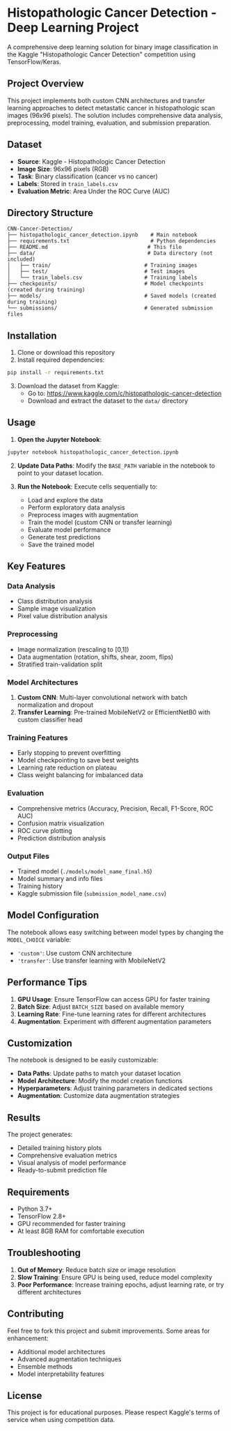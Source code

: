 # Histopathologic Cancer Detection - Deep Learning Project

A comprehensive deep learning solution for binary image classification in the Kaggle "Histopathologic Cancer Detection" competition using TensorFlow/Keras.

## Project Overview

This project implements both custom CNN architectures and transfer learning approaches to detect metastatic cancer in histopathologic scan images (96x96 pixels). The solution includes comprehensive data analysis, preprocessing, model training, evaluation, and submission preparation.

## Dataset

- **Source**: Kaggle - Histopathologic Cancer Detection
- **Image Size**: 96x96 pixels (RGB)
- **Task**: Binary classification (cancer vs no cancer)
- **Labels**: Stored in `train_labels.csv`
- **Evaluation Metric**: Area Under the ROC Curve (AUC)

## Directory Structure

```
CNN-Cancer-Detection/
├── histopathologic_cancer_detection.ipynb    # Main notebook
├── requirements.txt                          # Python dependencies
├── README.md                                # This file
├── data/                                    # Data directory (not included)
│   ├── train/                              # Training images
│   ├── test/                               # Test images
│   └── train_labels.csv                    # Training labels
├── checkpoints/                            # Model checkpoints (created during training)
├── models/                                 # Saved models (created during training)
└── submissions/                            # Generated submission files
```

## Installation

1. Clone or download this repository
2. Install required dependencies:
```bash
pip install -r requirements.txt
```

3. Download the dataset from Kaggle:
   - Go to: https://www.kaggle.com/c/histopathologic-cancer-detection
   - Download and extract the dataset to the `data/` directory

## Usage

1. **Open the Jupyter Notebook**:
```bash
jupyter notebook histopathologic_cancer_detection.ipynb
```

2. **Update Data Paths**: Modify the `BASE_PATH` variable in the notebook to point to your dataset location.

3. **Run the Notebook**: Execute cells sequentially to:
   - Load and explore the data
   - Perform exploratory data analysis
   - Preprocess images with augmentation
   - Train the model (custom CNN or transfer learning)
   - Evaluate model performance
   - Generate test predictions
   - Save the trained model

## Key Features

### Data Analysis
- Class distribution analysis
- Sample image visualization
- Pixel value distribution analysis

### Preprocessing
- Image normalization (rescaling to [0,1])
- Data augmentation (rotation, shifts, shear, zoom, flips)
- Stratified train-validation split

### Model Architectures
1. **Custom CNN**: Multi-layer convolutional network with batch normalization and dropout
2. **Transfer Learning**: Pre-trained MobileNetV2 or EfficientNetB0 with custom classifier head

### Training Features
- Early stopping to prevent overfitting
- Model checkpointing to save best weights
- Learning rate reduction on plateau
- Class weight balancing for imbalanced data

### Evaluation
- Comprehensive metrics (Accuracy, Precision, Recall, F1-Score, ROC AUC)
- Confusion matrix visualization
- ROC curve plotting
- Prediction distribution analysis

### Output Files
- Trained model (`./models/model_name_final.h5`)
- Model summary and info files
- Training history
- Kaggle submission file (`submission_model_name.csv`)

## Model Configuration

The notebook allows easy switching between model types by changing the `MODEL_CHOICE` variable:
- `'custom'`: Use custom CNN architecture
- `'transfer'`: Use transfer learning with MobileNetV2

## Performance Tips

1. **GPU Usage**: Ensure TensorFlow can access GPU for faster training
2. **Batch Size**: Adjust `BATCH_SIZE` based on available memory
3. **Learning Rate**: Fine-tune learning rates for different architectures
4. **Augmentation**: Experiment with different augmentation parameters

## Customization

The notebook is designed to be easily customizable:
- **Data Paths**: Update paths to match your dataset location
- **Model Architecture**: Modify the model creation functions
- **Hyperparameters**: Adjust training parameters in dedicated sections
- **Augmentation**: Customize data augmentation strategies

## Results

The project generates:
- Detailed training history plots
- Comprehensive evaluation metrics
- Visual analysis of model performance
- Ready-to-submit prediction file

## Requirements

- Python 3.7+
- TensorFlow 2.8+
- GPU recommended for faster training
- At least 8GB RAM for comfortable execution

## Troubleshooting

1. **Out of Memory**: Reduce batch size or image resolution
2. **Slow Training**: Ensure GPU is being used, reduce model complexity
3. **Poor Performance**: Increase training epochs, adjust learning rate, or try different architectures

## Contributing

Feel free to fork this project and submit improvements. Some areas for enhancement:
- Additional model architectures
- Advanced augmentation techniques
- Ensemble methods
- Model interpretability features

## License

This project is for educational purposes. Please respect Kaggle's terms of service when using competition data.